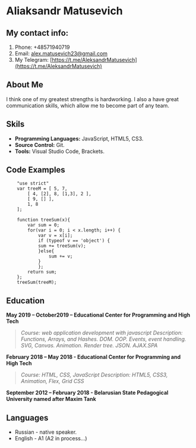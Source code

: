 # Aliaksandr Matusevich
## My contact info:
1. Phone: +48571940719
2. Email: alex.matusevich23@gmail.com
3. My Telegram: [https://t.me/AleksandrMatusevich](https://t.me/AleksandrMatusevich)
## About Me
 I think one of my greatest strengths is hardworking. I also a have great communication skills, which allow me to become part of any team.
## Skils
*	**Programming Languages:** JavaScript, HTML5, CS3.
*	**Source Control:** Git.
*	**Tools:** Visual Studio Code, Brackets.
## Code Examples
```
    "use strict"
    var treeM = [ 5, 7, 
        [ 4, [2], 8, [1,3], 2 ], 
        [ 9, [] ], 
        1, 8
    ];

    function treeSum(x){
        var sum = 0;
        for(var i = 0; i < x.length; i++) {
            var v = x[i];
            if (typeof v == 'object') {
            sum += treeSum(v);
            }else{
                sum += v;
            }
            }; 
        return sum;  
    };
    treeSum(treeM);
```    
## Education
**May 2019 – October2019 – Educational Center for Programming and High Tech**

> *Course: web application development with javascript*
> *Description: Functions, Arrays, and Hashes. DOM. OOP. Еvents, event handling. SVG, Canvas. Animation. Render tree. JSON. AJAX.SPA*


**February 2018 – May 2018 - Educational Center for Programming and High Tech**
> *Course: HTML, CSS, JavaScript*
> *Description: HTML5, CSS3, Animation, Flex, Grid CSS*


**September 2012 – February 2018 - Belarusian State Pedagogical University named after Maxim Tank**

## Languages
* Russian - native speaker.
* English - A1 (A2 in process…)
